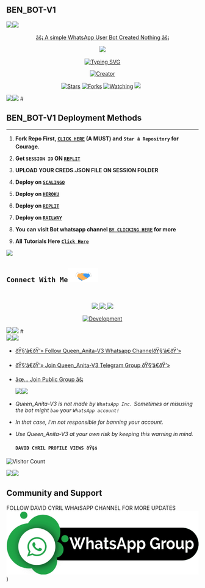 ## BEN_BOT-V1
   <a><img src='https://i.imgur.com/LyHic3i.gif'/></a><a><img src='https://i.imgur.com/LyHic3i.gif'/></a>
<p align="center"> 
<u>âš¡ A simple WhatsApp User Bot Created Nothing âš¡</u>
</p>
<p align="center">
<img src="https://api.shannmoderz.xyz/server/file/JhnZNPg59LpUxYf.jpg"/>       
<p align="center">
  <a href="https://git.io/typing-svg"><img src="https://readme-typing-svg.demolab.com?font=EB+Garamond&weight=800&size=28&duration=4000&pause=1000&random=false&width=435&lines=+â€¢â˜…âƒ QUEEN-+ANITA-+V3â˜…âƒâ€¢;MULTI-DEVICE+WHATSAPP+BOT;DEVELOPED+BY+DAVID+CYRIL;RELEASED+DATE+22%2F8%2F2024." alt="Typing SVG" /></a>
 </p>
<p align="center">
<a href="#"><img title="Creator" src="https://img.shields.io/badge/Creator-DAVID_CYRIL-red.svg?style=for-the-badge&logo=github"></a>
</p>
<p align="center">
<a href="https://github.com/TraderAn-King/BEN_BOT-V1/stargazers/"><img title="Stars" src="https://img.shields.io/github/stars/TraderAn-King/BEN_BOT-V1?color=blue&style=flat-square"></a>
<a href="https://github.com/TraderAn-King/BEN_BOT-V1/network/members"><img title="Forks" src="https://img.shields.io/github/forks/TraderAn-King/BEN_BOT-V1?color=yellow&style=flat-square"></a>
<a href="https://github.com/TraderAn-King/BEN_BOT-V1/watchers"><img title="Watching" src="https://img.shields.io/github/watchers/TraderAn-King/BEN_BOT-V1?label=Watchers&color=red&style=flat-square"></a>
<a href="https://github.com/TraderAn-King/BEN_BOT-V1/graphs/commit-activity"><img height="20" src="https://img.shields.io/badge/Maintained-Yes-red.svg"></a>&nbsp;&nbsp;
</p>
<a><img src='https://i.imgur.com/LyHic3i.gif'/></a><a><img src='https://i.imgur.com/LyHic3i.gif'/></a>
#

## BEN_BOT-V1 Deployment Methods
---
1.  **Fork Repo First, [`CLICK HERE`](https://github.com/TraderAn-King/BEN_BOT-V1/fork) (A MUST) and `Star â­ Repository` for Courage.**
2.  **Get `SESSION ID` ON [`REPLIT`](https://replit.com/@deeceexxx01/DavidCyril-X-pair-1)** 

3. **UPLOAD YOUR CREDS.JSON FILE ON SESSION FOLDER**

4. **Deploy on [`SCALINGO`](https://dashboard.scalingo.com)**

5. **Deploy on [`HEROKU`](https://dashboard.heroku.com/new?template*=https://github.com/DeeCeeXxx/Queen_Anita-V3)** 

6. **Deploy on [`REPLIT`](https://replit.com/github/Deeceexxx/Queen_Anita-V2)** 

7. **Deploy on [`RAILWAY`](https://railway.com/github/Deeceexxx/Queen_Anita-V2)**  

8. **You can visit Bot whatsapp channel [`BY CLICKING HERE`](https://whatsapp.com/channel/0029VaeRru3ADTOEKPCPom0L) for more**

9. **All Tutorials Here [`Click Here`](https://www.youtube.com/@DavidCyril_TECH)**

</a><a><img src='https://i.imgur.com/LyHic3i.gif'/></a>

## ```Connect With Me```<img src="https://github.com/0xAbdulKhalid/0xAbdulKhalid/raw/main/assets/mdImages/handshake.gif" width ="80"></h1> 
 <br> 
<p align="center">
<a href="https://wa.me/93730285765"><img src="https://img.shields.io/badge/Contact David-25D366?style=for-the-badge&logo=whatsapp&logoColor=white" />
<a href="https://whatsapp.com/channel/0029VaeRru3ADTOEKPCPom0L"><img src="https://img.shields.io/badge/Join Official Channel-25D366?style=for-the-badge&logo=whatsapp&logoColor=white" />
<a href="https://t.me/deecee_x"><img src="https://img.shields.io/badge/Telegram-0088cc?style=for-the-badge&logo=telegram&logoColor=white" /><br>
<p align="center">
<img alt="Development" width="250" src="https://media2.giphy.com/media/W9tBvzTXkQopi/giphy.gif?cid=6c09b952xu6syi1fyqfyc04wcfk0qvqe8fd7sop136zxfjyn&ep=v1_internal_gif_by_id&rid=giphy.gif&ct=g" /> </p>
<a><img src='https://i.imgur.com/LyHic3i.gif'/></a><a><img src='https://i.imgur.com/LyHic3i.gif'/></a>
# 

<br>
<a><img src='https://i.imgur.com/LyHic3i.gif'/></a><a><img src='https://i.imgur.com/LyHic3i.gif'/></a>

* [ðŸ§‘â€ðŸ’» Follow Queen_Anita-V3 Whatsapp ChannelðŸ§‘â€ðŸ’»](https://whatsapp.com/channel/0029VaeRru3ADTOEKPCPom0L)

* [ðŸ§‘â€ðŸ’» Join Queen_Anita-V3 Telegram Group ðŸ§‘â€ðŸ’»](https://t.me/dctech)

* [âœ… Join Public Group âš¡](https://chat.whatsapp.com/KLu7a2r4bc4JFV8s5epvsF)

  <a><img src='https://i.imgur.com/LyHic3i.gif'/></a><a><img src='https://i.imgur.com/LyHic3i.gif'/></a>
  

- *Queen_Anita-V3 is not made by `WhatsApp Inc.` Sometimes or misusing the bot might `ban` your `WhatsApp account!`*
- *In that case, I'm not responsible for banning your account.*
- *Use Queen_Anita-V3 at your own risk by keeping this warning in mind.*
  
  #### ```DAVID CYRIL PROFILE VIEWS ðŸ§š```
![Visitor Count](https://profile-counter.glitch.me/DeeCeeXxx/count.svg)

<a><img src='https://i.imgur.com/LyHic3i.gif'/></a><a><img src='https://i.imgur.com/LyHic3i.gif'/></a>

## Community and Support

FOLLOW DAVID CYRIL WHAtSAPP CHANNEL FOR MORE UPDATES
[![JOIN WHATSAPP GROUP](https://raw.githubusercontent.com/Neeraj-x0/Neeraj-x0/main/photos/suddidina-join-whatsapp.png)](https://whatsapp.com/channel/0029VaeRru3ADTOEKPCPom0L))
